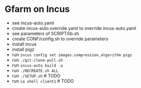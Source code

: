# Gfarm on Incus

- see incus-auto.yaml
- create incus-auto.override.yaml to override incus-auto.yaml
- see parameters of SCRIPT/lib.sh
- create CONF/config.sh to override parameters
- install incus
- install pigz
- run `incus config set images.compression_algorithm pigz`
- run `./git-clone-pull.sh`
- run `incus-auto build -a`
- run `./RECREATE.sh ALL`
- run `./SETUP.sh`  # TODO
- run `ia shell client1` # TODO
